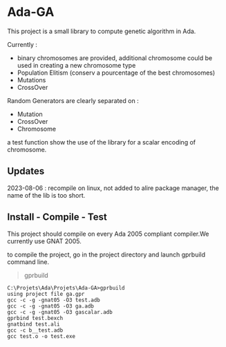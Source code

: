 Ada-GA
======

This project is a small library to compute genetic algorithm in Ada.

Currently :
- binary chromosomes are provided, additional chromosome could be used in creating a new chromosome type
- Population Elitism (conserv a pourcentage of the best chromosomes)
- Mutations
- CrossOver

Random Generators are clearly separated on :
- Mutation
- CrossOver
- Chromosome

a test function show the use of the library for a scalar encoding of chromosome.

## Updates

2023-08-06 : recompile on linux, not added to alire package manager, the name of the lib is too short.

## Install - Compile - Test ##

This project should compile on every Ada 2005 compliant compiler.We currently use GNAT 2005.

to compile the project, go in the project directory and launch gprbuild command line.

> gprbuild

    C:\Projets\Ada\Projets\Ada-GA>gprbuild
    using project file ga.gpr
    gcc -c -g -gnat05 -O3 test.adb
    gcc -c -g -gnat05 -O3 ga.adb
    gcc -c -g -gnat05 -O3 gascalar.adb
    gprbind test.bexch
    gnatbind test.ali
    gcc -c b__test.adb
    gcc test.o -o test.exe
    

